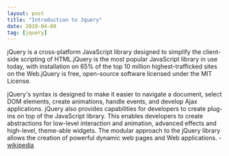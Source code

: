 ```yaml
---
layout: post
title: "Introduction to Jquery"
date: 2019-04-09
tag: [jquery]
---
```

jQuery is a cross-platform JavaScript library designed to simplify the client-side scripting of HTML.jQuery is the most popular JavaScript library in use today, with installation on 65% of the top 10 million highest-trafficked sites on the Web.jQuery is free, open-source software licensed under the MIT License.

 jQuery's syntax is designed to make it easier to navigate a document, select DOM elements, create animations, handle events, and develop Ajax applications. jQuery also provides capabilities for developers to create plug-ins on top of the JavaScript library. This enables developers to create abstractions for low-level interaction and animation, advanced effects and high-level, theme-able widgets. The modular approach to the jQuery library allows the creation of powerful dynamic web pages and Web applications. - [wikipedia](https://en.wikipedia.org/wiki/JQuery)
